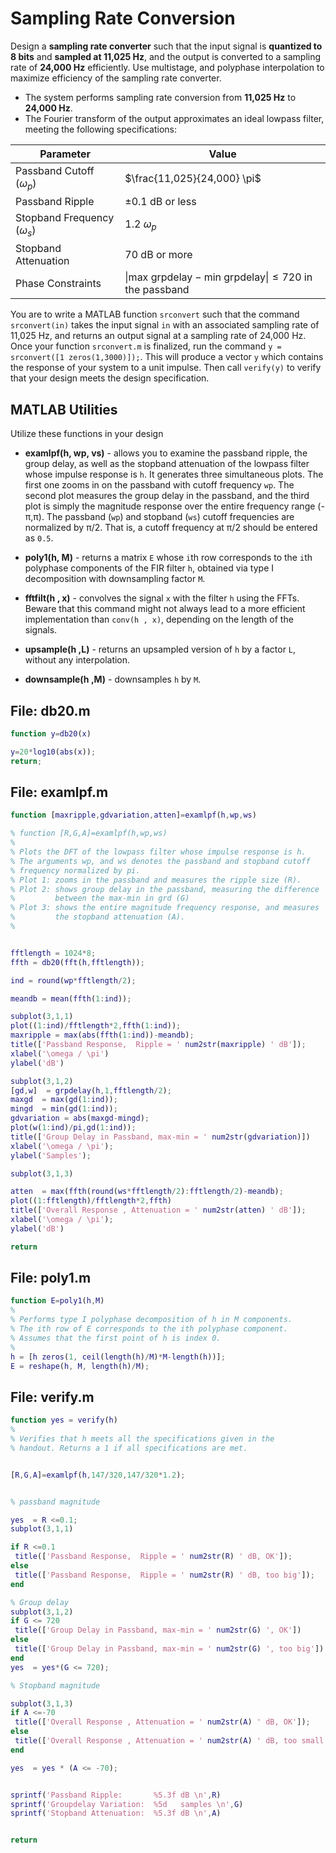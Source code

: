 # Sampling Rate Conversion

Design a **sampling rate converter** such that the input signal is **quantized to 8 bits** and **sampled at 11,025 Hz**, and the output is converted to a sampling rate of **24,000 Hz** efficiently. Use multistage, and polyphase interpolation to maximize efficiency of the sampling rate converter.

- The system performs sampling rate conversion from **11,025 Hz** to **24,000 Hz**.
- The Fourier transform of the output approximates an ideal lowpass filter, meeting the following specifications:

| Parameter                       | Value                                   |
|---------------------------------|-----------------------------------------|
| Passband Cutoff ($\omega_p$)    | $\frac{11,025}{24,000} \pi$             |
| Passband Ripple                 | ±0.1 dB or less                         |
| Stopband Frequency ($\omega_s$) | 1.2 $\omega_p$                          |
| Stopband Attenuation            | 70 dB or more                           |
| Phase Constraints               | $\lvert \text{max grpdelay} - \text{min grpdelay} \rvert \leq 720$ in the passband |

You are to write a MATLAB function `srconvert` such that the command `srconvert(in)` takes the input signal `in` with an associated sampling rate of 11,025 Hz, and returns an output signal at a sampling rate of 24,000 Hz. Once your function `srconvert.m` is finalized, run the command `y = srconvert([1 zeros(1,3000)]);`. This will produce a vector `y` which contains the response of your system to a unit impulse. Then call `verify(y)` to verify that your design meets the design specification.

## MATLAB Utilities

Utilize these functions in your design

- **examlpf(h, wp, vs)** - allows you to examine the passband ripple, the group delay, as well as the stopband attenuation of the lowpass filter whose impulse response is `h`. It generates three simultaneous plots. The first one zooms in on the passband with cutoff frequency `wp`. The second plot measures the group delay in the passband, and the third plot is simply the magnitude response over the entire frequency range (-π,π). The passband (`wp`) and stopband (`ws`) cutoff frequencies are normalized by π/2. That is, a cutoff frequency at π/2 should be entered as `0.5`.

- **poly1(h, M)** - returns a matrix `E` whose `i`th row corresponds to the `i`th polyphase components of the FIR filter `h`, obtained via type I decomposition with downsampling factor `M`.

- **fftfilt(h , x)** - convolves the signal `x` with the filter `h` using the FFTs. Beware that this command might not always lead to a more efficient implementation than `conv(h , x)`, depending on the length of the signals.

- **upsample(h ,L)** - returns an upsampled version of `h` by a factor `L`, without any interpolation.

- **downsample(h ,M)** - downsamples `h` by `M`.

## File: db20.m

```matlab
function y=db20(x)

y=20*log10(abs(x));
return;
```

## File: examlpf.m

```matlab
function [maxripple,gdvariation,atten]=examlpf(h,wp,ws)

% function [R,G,A]=examlpf(h,wp,ws)
%
% Plots the DFT of the lowpass filter whose impulse response is h.
% The arguments wp, and ws denotes the passband and stopband cutoff 
% frequency normalized by pi.
% Plot 1: zooms in the passband and measures the ripple size (R).
% Plot 2: shows group delay in the passband, measuring the difference 
%         between the max-min in grd (G)
% Plot 3: shows the entire magnitude frequency response, and measures
%         the stopband attenuation (A).
% 


fftlength = 1024*8;
ffth = db20(fft(h,fftlength));

ind = round(wp*fftlength/2);

meandb = mean(ffth(1:ind));

subplot(3,1,1)
plot((1:ind)/fftlength*2,ffth(1:ind));
maxripple = max(abs(ffth(1:ind))-meandb);
title(['Passband Response,  Ripple = ' num2str(maxripple) ' dB']);
xlabel('\omega / \pi')
ylabel('dB')

subplot(3,1,2)
[gd,w]  = grpdelay(h,1,fftlength/2);
maxgd  = max(gd(1:ind));
mingd  = min(gd(1:ind));
gdvariation = abs(maxgd-mingd);
plot(w(1:ind)/pi,gd(1:ind));
title(['Group Delay in Passband, max-min = ' num2str(gdvariation)])
xlabel('\omega / \pi');
ylabel('Samples');

subplot(3,1,3)

atten  = max(ffth(round(ws*fftlength/2):fftlength/2)-meandb);
plot((1:fftlength)/fftlength*2,ffth)
title(['Overall Response , Attenuation = ' num2str(atten) ' dB']);
xlabel('\omega / \pi');
ylabel('dB')

return
```

## File: poly1.m

```matlab
function E=poly1(h,M)
%
% Performs type I polyphase decomposition of h in M components.
% The ith row of E corresponds to the ith polyphase component.
% Assumes that the first point of h is index 0.
%
h = [h zeros(1, ceil(length(h)/M)*M-length(h))];
E = reshape(h, M, length(h)/M);
```

## File: verify.m

```matlab
function yes = verify(h)
%
% Verifies that h meets all the specifications given in the
% handout. Returns a 1 if all specifications are met.


[R,G,A]=examlpf(h,147/320,147/320*1.2);


% passband magnitude

yes  = R <=0.1;
subplot(3,1,1)

if R <=0.1
 title(['Passband Response,  Ripple = ' num2str(R) ' dB, OK']);
else
 title(['Passband Response,  Ripple = ' num2str(R) ' dB, too big']);
end

% Group delay
subplot(3,1,2)
if G <= 720
 title(['Group Delay in Passband, max-min = ' num2str(G) ', OK'])
else
 title(['Group Delay in Passband, max-min = ' num2str(G) ', too big'])
end
yes  = yes*(G <= 720);

% Stopband magnitude

subplot(3,1,3)
if A <=-70
 title(['Overall Response , Attenuation = ' num2str(A) ' dB, OK']);
else
 title(['Overall Response , Attenuation = ' num2str(A) ' dB, too small']);
end

yes  = yes * (A <= -70);


sprintf('Passband Ripple:       %5.3f dB \n',R)
sprintf('Groupdelay Variation:  %5d   samples \n',G)
sprintf('Stopband Attenuation:  %5.3f dB \n',A)


return
```
